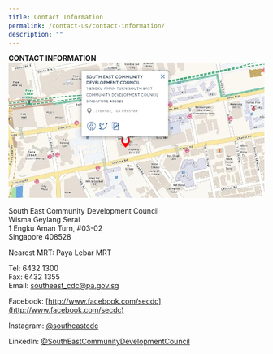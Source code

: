 ```yaml
---
title: Contact Information
permalink: /contact-us/contact-information/
description: ""
---
```

**CONTACT INFORMATION**
![(Source- onemap.sg)](/images/Map.jpg)

South East Community Development Council  
Wisma Geylang Serai  
1 Engku Aman Turn, #03-02  
Singapore 408528

Nearest MRT: Paya Lebar MRT

Tel: 6432 1300  
Fax: 6432 1355  
Email: [southeast\_cdc@pa.gov.sg](mailto:southeast_cdc@pa.gov.sg)  

Facebook: [http://www.facebook.com/secdc](http://www.facebook.com/secdc)

Instagram: [@southeastcdc](https://www.instagram.com/southeastcdc/)

LinkedIn: [@SouthEastCommunityDevelopmentCouncil](https://sg.linkedin.com/company/south-east-community-development-council)